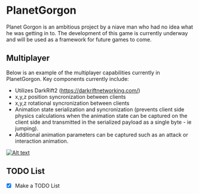 # PlanetGorgon
Planet Gorgon is an ambitious project by a niave man who had no idea what he was getting in to. The development of this game is currently underway and will be used as a framework for future games to come.

## Multiplayer
Below is an example of the multiplayer capabilities currently in PlanetGorgon. Key components currently include:
- Utilizes DarkRift2 (https://darkriftnetworking.com/)
- x,y,z position syncronization between clients
- x,y,z rotational syncronization between clients
- Animation state serialization and syncronization (prevents client side physics calculations when the animation state can be captured on the client side and transmitted in the serialized payload as a single byte - ie jumping).
- Additional animation parameters can be captured such as an attack or interaction animation.

[![Alt text](https://img.youtube.com/vi/t34eT3LRPtw/mqdefault.jpg)](https://www.youtube.com/watch?v=t34eT3LRPtw)

## TODO List
- [x] Make a TODO List
